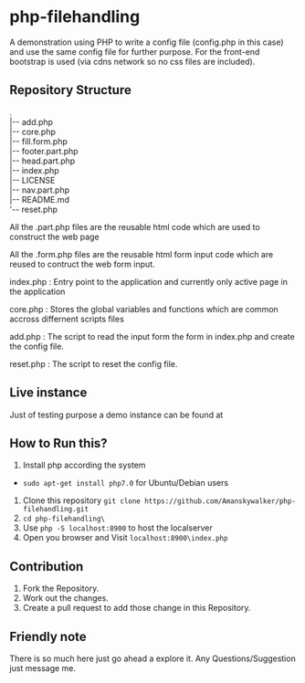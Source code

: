 # php-filehandling

A demonstration using PHP to write a config file (config.php in this case) and use the same config file for further purpose.
For the front-end bootstrap is used (via cdns network so no css files are included).

## Repository Structure
.   
|-- add.php     
|-- core.php    
|-- fill.form.php    
|-- footer.part.php   
|-- head.part.php   
|-- index.php   
|-- LICENSE   
|-- nav.part.php    
|-- README.md   
'-- reset.php   

All the .part.php files are the reusable html code which are used to construct the web page

All the .form.php files are the reusable html form input code which are reused to contruct the web form input.

index.php : Entry point to the application and currently only active page in the application

core.php  : Stores the global variables and functions which are common accross differnent scripts files

add.php   : The script to read the input form the form in index.php and create the config file.

reset.php : The script to reset the config file.

## Live instance

Just of testing purpose a demo instance can be found at <ip>

## How to Run this?

1. Install php according the system
  - `sudo apt-get install php7.0` for Ubuntu/Debian users
1. Clone this repository `git clone https://github.com/Amanskywalker/php-filehandling.git`
1. `cd php-filehandling\`
1. Use `php -S localhost:8900` to host the localserver
1. Open you browser and Visit `localhost:8900\index.php`

## Contribution

1. Fork the Repository.
1. Work out the changes.
1. Create a pull request to add those change in this Repository.

## Friendly note
  There is so much here just go ahead a explore it. Any Questions/Suggestion just message me.
